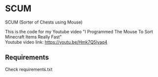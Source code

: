 # SCUM

SCUM (Sorter of Chests using Mouse)

This is the code for my Youtube video "I Programmed The Mouse To Sort Minecraft Items Really Fast"<br>
Youtube video link: https://youtu.be/Hmk7Q5lyaq4

## Requirements
Check requirements.txt
